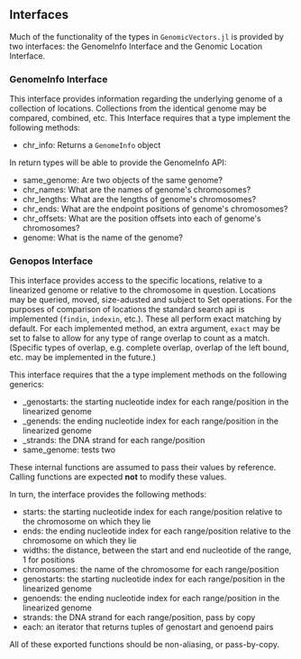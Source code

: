 ## Interfaces

Much of the functionality of the types in `GenomicVectors.jl` is provided by two
interfaces: the GenomeInfo Interface and the Genomic Location Interface.

### GenomeInfo Interface
This interface provides information regarding the underlying genome of a collection
of locations. Collections from the identical genome may be compared, combined, etc. This
Interface requires that a type implement the following methods:

- chr_info: Returns a `GenomeInfo` object

In return types will be able to provide the GenomeInfo API:

- same_genome: Are two objects of the same genome?
- chr_names: What are the names of genome's chromosomes?
- chr_lengths: What are the lengths of genome's chromosomes?
- chr_ends: What are the endpoint positions of genome's chromosomes?
- chr_offsets: What are the position offsets into each of genome's chromosomes?
- genome: What is the name of the genome?

### Genopos Interface
This interface provides access to the specific locations, relative to a linearized genome
or relative to the chromosome in question. Locations may be queried, moved, size-adusted
and subject to Set operations. For the purposes of comparison of locations the standard
search api is implemented (`findin`, `indexin`, etc.). These all perform exact matching
by default. For each implemented method, an extra argument, `exact` may be set to false
to allow for any type of range overlap to count as a match. (Specific types of overlap,
e.g. complete overlap, overlap of the left bound, etc. may be implemented in the
future.)

This interface requires that the a type implement methods on the following generics:

- _genostarts: the starting nucleotide index for each range/position in the linearized genome
- _genends: the ending nucleotide index for each range/position in the linearized genome
- _strands: the DNA strand for each range/position
- same_genome: tests two

These internal functions are assumed to pass their values by reference. Calling functions
are expected **not** to modify these values.

In turn, the interface provides the following methods:

- starts: the starting nucleotide index for each range/position relative to the chromosome on which they lie
- ends: the ending nucleotide index for each range/position relative to the chromosome on which they lie
- widths: the distance, between the start and end nucleotide of the range, 1 for positions
- chromosomes: the name of the chromosome for each range/position
- genostarts: the starting nucleotide index for each range/position in the linearized genome
- genoends: the ending nucleotide index for each range/position in the linearized genome
- strands: the DNA strand for each range/position, pass by copy
- each: an iterator that returns tuples of genostart and genoend pairs

All of these exported functions should be non-aliasing, or pass-by-copy.
